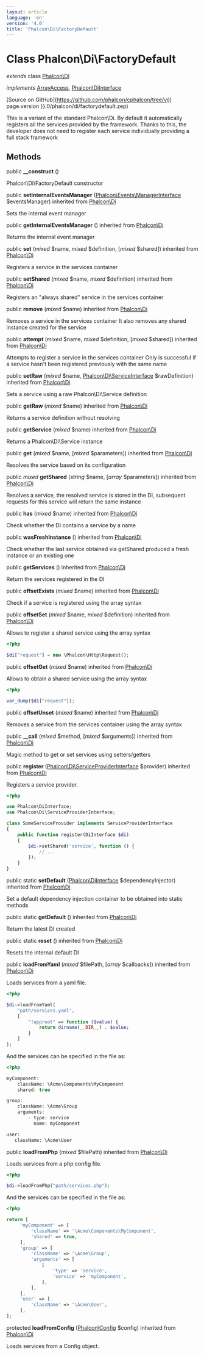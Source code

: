 ```yaml
---
layout: article
language: 'en'
version: '4.0'
title: 'Phalcon\Di\FactoryDefault'
---
```

# Class **Phalcon\Di\FactoryDefault**

*extends* class [Phalcon\Di](Phalcon_Di)

*implements* [ArrayAccess](https://php.net/manual/en/class.arrayaccess.php), [Phalcon\DiInterface](Phalcon_DiInterface)

[Source on GitHub](https://github.com/phalcon/cphalcon/tree/v{{ page.version }}.0/phalcon/di/factorydefault.zep)

This is a variant of the standard Phalcon\Di. By default it automatically
registers all the services provided by the framework. Thanks to this, the developer does not need
to register each service individually providing a full stack framework


## Methods
public  **__construct** ()

Phalcon\Di\FactoryDefault constructor



public  **setInternalEventsManager** ([Phalcon\Events\ManagerInterface](Phalcon_Events_ManagerInterface) $eventsManager) inherited from [Phalcon\Di](Phalcon_Di)

Sets the internal event manager



public  **getInternalEventsManager** () inherited from [Phalcon\Di](Phalcon_Di)

Returns the internal event manager



public  **set** (*mixed* $name, *mixed* $definition, [*mixed* $shared]) inherited from [Phalcon\Di](Phalcon_Di)

Registers a service in the services container



public  **setShared** (*mixed* $name, *mixed* $definition) inherited from [Phalcon\Di](Phalcon_Di)

Registers an "always shared" service in the services container



public  **remove** (*mixed* $name) inherited from [Phalcon\Di](Phalcon_Di)

Removes a service in the services container
It also removes any shared instance created for the service



public  **attempt** (*mixed* $name, *mixed* $definition, [*mixed* $shared]) inherited from [Phalcon\Di](Phalcon_Di)

Attempts to register a service in the services container
Only is successful if a service hasn't been registered previously
with the same name



public  **setRaw** (*mixed* $name, [Phalcon\Di\ServiceInterface](Phalcon_Di_ServiceInterface) $rawDefinition) inherited from [Phalcon\Di](Phalcon_Di)

Sets a service using a raw Phalcon\Di\Service definition



public  **getRaw** (*mixed* $name) inherited from [Phalcon\Di](Phalcon_Di)

Returns a service definition without resolving



public  **getService** (*mixed* $name) inherited from [Phalcon\Di](Phalcon_Di)

Returns a Phalcon\Di\Service instance



public  **get** (*mixed* $name, [*mixed* $parameters]) inherited from [Phalcon\Di](Phalcon_Di)

Resolves the service based on its configuration



public *mixed* **getShared** (*string* $name, [*array* $parameters]) inherited from [Phalcon\Di](Phalcon_Di)

Resolves a service, the resolved service is stored in the DI, subsequent
requests for this service will return the same instance



public  **has** (*mixed* $name) inherited from [Phalcon\Di](Phalcon_Di)

Check whether the DI contains a service by a name



public  **wasFreshInstance** () inherited from [Phalcon\Di](Phalcon_Di)

Check whether the last service obtained via getShared produced a fresh instance or an existing one



public  **getServices** () inherited from [Phalcon\Di](Phalcon_Di)

Return the services registered in the DI



public  **offsetExists** (*mixed* $name) inherited from [Phalcon\Di](Phalcon_Di)

Check if a service is registered using the array syntax



public  **offsetSet** (*mixed* $name, *mixed* $definition) inherited from [Phalcon\Di](Phalcon_Di)

Allows to register a shared service using the array syntax

```php
<?php

$di["request"] = new \Phalcon\Http\Request();

```



public  **offsetGet** (*mixed* $name) inherited from [Phalcon\Di](Phalcon_Di)

Allows to obtain a shared service using the array syntax

```php
<?php

var_dump($di["request"]);

```



public  **offsetUnset** (*mixed* $name) inherited from [Phalcon\Di](Phalcon_Di)

Removes a service from the services container using the array syntax



public  **__call** (*mixed* $method, [*mixed* $arguments]) inherited from [Phalcon\Di](Phalcon_Di)

Magic method to get or set services using setters/getters



public  **register** ([Phalcon\Di\ServiceProviderInterface](Phalcon_Di_ServiceProviderInterface) $provider) inherited from [Phalcon\Di](Phalcon_Di)

Registers a service provider.

```php
<?php

use Phalcon\DiInterface;
use Phalcon\Di\ServiceProviderInterface;

class SomeServiceProvider implements ServiceProviderInterface
{
    public function register(DiInterface $di)
    {
        $di->setShared('service', function () {
            // ...
        });
    }
}

```



public static  **setDefault** ([Phalcon\DiInterface](Phalcon_DiInterface) $dependencyInjector) inherited from [Phalcon\Di](Phalcon_Di)

Set a default dependency injection container to be obtained into static methods



public static  **getDefault** () inherited from [Phalcon\Di](Phalcon_Di)

Return the latest DI created



public static  **reset** () inherited from [Phalcon\Di](Phalcon_Di)

Resets the internal default DI



public  **loadFromYaml** (*mixed* $filePath, [*array* $callbacks]) inherited from [Phalcon\Di](Phalcon_Di)

Loads services from a yaml file.

```php
<?php

$di->loadFromYaml(
    "path/services.yaml",
    [
        "!approot" => function ($value) {
            return dirname(__DIR__) . $value;
        }
    ]
);

```
And the services can be specified in the file as:

```php
<?php

myComponent:
    className: \Acme\Components\MyComponent
    shared: true

group:
    className: \Acme\Group
    arguments:
        - type: service
          name: myComponent

user:
   className: \Acme\User

```



public  **loadFromPhp** (*mixed* $filePath) inherited from [Phalcon\Di](Phalcon_Di)

Loads services from a php config file.

```php
<?php

$di->loadFromPhp("path/services.php");

```
And the services can be specified in the file as:

```php
<?php

return [
     'myComponent' => [
         'className' => '\Acme\Components\MyComponent',
         'shared' => true,
     ],
     'group' => [
         'className' => '\Acme\Group',
         'arguments' => [
             [
                 'type' => 'service',
                 'service' => 'myComponent',
             ],
         ],
     ],
     'user' => [
         'className' => '\Acme\User',
     ],
];

```



protected  **loadFromConfig** ([Phalcon\Config](Phalcon_Config) $config) inherited from [Phalcon\Di](Phalcon_Di)

Loads services from a Config object.



